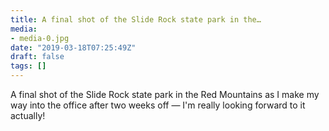 ```yaml
---
title: A final shot of the Slide Rock state park in the…
media:
- media-0.jpg
date: "2019-03-18T07:25:49Z"
draft: false
tags: []
---
```

A final shot of the Slide Rock state park in the Red Mountains as I make my way into the office after two weeks off — I'm really looking forward to it actually\!
